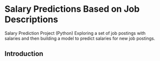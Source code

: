 # Salary Predictions Based on Job Descriptions
Salary Prediction Project (Python)
Exploring a set of job postings with salaries and then building a model to predict salaries for new job postings.
## Introduction
